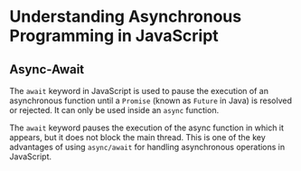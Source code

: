 # Understanding Asynchronous Programming in JavaScript

## Async-Await

The `await` keyword in JavaScript is used to pause the execution of an asynchronous function until a `Promise` (known as `Future` in Java) is resolved or rejected. It can only be used inside an `async` function.

The `await` keyword pauses the execution of the async function in which it appears, but it does not block the main thread. This is one of the key advantages of using `async/await` for handling asynchronous operations in JavaScript.
